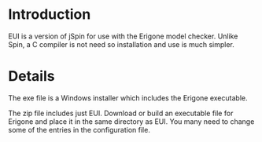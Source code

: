# Introduction #

EUI is a version of jSpin for use with the Erigone model checker. Unlike Spin, a C compiler is not need so installation and use is much simpler.

# Details #

The exe file is a Windows installer which includes the Erigone executable.

The zip file includes just EUI. Download or build an executable file for Erigone and place it in the same directory as EUI. You many need to change some of the entries in the configuration file.